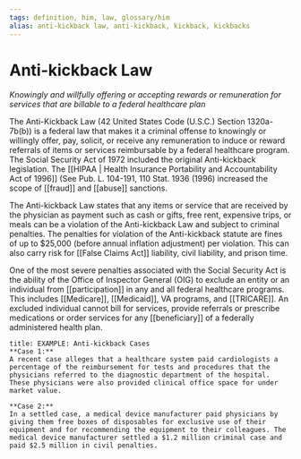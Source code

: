 ```yaml
---
tags: definition, him, law, glossary/him
alias: anti-kickback law, anti-kickback, kickback, kickbacks
---
```

# Anti-kickback Law
*Knowingly and willfully offering or accepting rewards or remuneration for services that are billable to a federal healthcare plan*

The Anti-Kickback Law (42 United States Code (U.S.C.) Section 1320a-7b(b)) is a federal law that makes it a criminal offense to knowingly or willingly offer, pay, solicit, or receive any remuneration to induce or reward referrals of items or services reimbursable by a federal healthcare program. The Social Security Act of 1972 included the original Anti-kickback legislation. The [[HIPAA | Health Insurance Portability and Accountability Act of 1996]] (See Pub. L. 104-191, 110 Stat. 1936 (1996) increased the scope of [[fraud]] and [[abuse]] sanctions.

The Anti-kickback Law states that any items or service that are received by the physician as payment such as cash or gifts, free rent, expensive trips, or meals can be a violation of the Anti-kickback Law and subject to criminal penalties. The penalties for violation of the Anti-kickback statute are fines of up to $25,000 (before annual inflation adjustment) per violation. This can also carry risk for [[False Claims Act]] liability, civil liability, and prison time. 

One of the most severe penalties associated with the Social Security Act is the ability of the Office of Inspector General (OIG) to exclude an entity or an individual from [[participation]] in any and all federal healthcare programs. This includes [[Medicare]], [[Medicaid]], VA programs, and [[TRICARE]]. An excluded individual cannot bill for services, provide referrals or prescribe medications or order services for any [[beneficiary]] of a federally administered health plan.


```ad-Example
title: EXAMPLE: Anti-kickback Cases
**Case 1:**
A recent case alleges that a healthcare system paid cardiologists a percentage of the reimbursement for tests and procedures that the physicians referred to the diagnostic department of the hospital. These physicians were also provided clinical office space for under market value.

**Case 2:**
In a settled case, a medical device manufacturer paid physicians by giving them free boxes of disposables for exclusive use of their equipment and for recommending the equipment to their colleagues. The medical device manufacturer settled a $1.2 million criminal case and paid $2.5 million in civil penalties.
```
